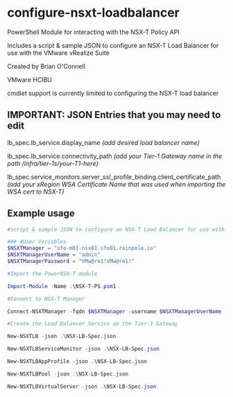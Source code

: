 # configure-nsxt-loadbalancer

PowerShell Module for interacting with the NSX-T Policy API

Includes a script & sample JSON to configure an NSX-T Load Balancer for use with the VMware vRealize Suite

Created by Brian O'Connell

VMware HCIBU

cmdlet support is currently limited to configuring the NSX-T load balancer

## IMPORTANT: JSON Entries that you may need to edit

lb_spec.lb_service.display_name  *(add desired load balancer name)*

lb_spec.lb_service.connectivity_path  *(add your Tier-1 Gateway name in the path /infra/tier-1s/your-T1-here)*

lb_spec.service_monitors.server_ssl_profile_binding.client_certificate_path  *(add your xRegion WSA Certificate Name that was used when importing the WSA cert to NSX-T)*


## Example usage

```powershell
#script & sample JSON to configure an NSX-T Load Balancer for use with the VMware vRealize Suite

### #User Variables
$NSXTManager = "sfo-m01-nsx01.sfo01.rainpole.io"
$NSXTManagerUserName = "admin"
$NSXTManagerPassword = "VMw@re1!VMw@re1!"

#Import the PowerNSX-T module

Import-Module -Name .\NSX-T-PS.psm1

#Connect to NSX-T Manager

Connect-NSXTManager -fqdn $NSXTManager -username $NSXTManagerUserName -password $NSXTManagerPassword

#Create the Load Balancer Service on the Tier-1 Gateway

New-NSXTLB -json .\NSX-LB-Spec.json

New-NSXTLBServiceMonitor -json .\NSX-LB-Spec.json

New-NSXTLBAppProfile -json .\NSX-LB-Spec.json

New-NSXTLBPool -json .\NSX-LB-Spec.json

New-NSXTLBVirtualServer -json .\NSX-LB-Spec.json
```



